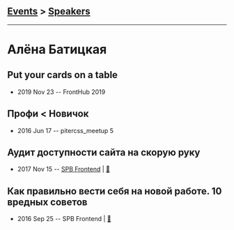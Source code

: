 ## [Events](../README.md) > [Speakers](../speakers.md)
---

# Алёна Батицкая

## Put your cards on a table
- 2019 Nov 23 -- FrontHub 2019    
## Профи &lt; Новичок
- 2016 Jun 17 -- pitercss_meetup 5    
## Аудит доступности сайта на скорую руку
- 2017 Nov 15 -- [SPB Frontend](https://www.youtube.com/watch?v=OYs5H0t_ryA)  | [:notebook:](http://amp.gs/B2s5)  
## Как правильно вести себя на новой работе. 10 вредных советов
- 2016 Sep 25 -- SPB Frontend  | [:notebook:](https://solarrust.github.io/spbfrontend0916/)  
